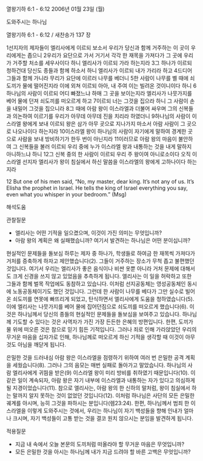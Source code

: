 열왕기하 6:1 - 6:12 
2006년 01월 23일 (월)

도와주시는 하나님



열왕기하 6:1 - 6:12 / 새찬송가 137 장


1선지자의 제자들이 엘리사에게 이르되 보소서 우리가 당신과 함께 거주하는 이 곳이 우리에게는 좁으니 2우리가 요단으로 가서 거기서 각각 한 재목을 가져다가 그 곳에 우리가 거주할 처소를 세우사이다 하니 엘리사가 이르되 가라 하는지라 3그 하나가 이르되 청하건대 당신도 종들과 함께 하소서 하니 엘리사가 이르되 내가 가리라 하고 4드디어 그들과 함께 가니라 무리가 요단에 이르러 나무를 베더니 5한 사람이 나무를 벨 때에 쇠도끼가 물에 떨어진지라 이에 외쳐 이르되 아아, 내 주여 이는 빌려온 것이니이다 하니 6하나님의 사람이 이르되 어디 빠졌느냐 하매 그 곳을 보이는지라 엘리사가 나뭇가지를 베어 물에 던져 쇠도끼를 떠오르게 하고 7이르되 너는 그것을 집으라 하니 그 사람이 손을 내밀어 그것을 집으니라 8그 때에 아람 왕이 이스라엘과 더불어 싸우며 그의 신복들과 의논하여 이르기를 우리가 아무데 아무데 진을 치리라 하였더니 9하나님의 사람이 이스라엘 왕에게 보내 이르되 왕은 삼가 아무 곳으로 지나가지 마소서 아람 사람이 그 곳으로 나오나이다 하는지라 10이스라엘 왕이 하나님의 사람이 자기에게 말하여 경계한 곳으로 사람을 보내 방비하기가 한두 번이 아닌지라 11이러므로 아람 왕의 마음이 불안하여 그 신복들을 불러 이르되 우리 중에 누가 이스라엘 왕과 내통하는 것을 내게 말하지 아니하느냐 하니 12그 신복 중의 한 사람이 이르되 우리 주 왕이여 아니로소이다 오직 이스라엘 선지자 엘리사가 왕이 침실에서 하신 말씀을 이스라엘의 왕에게 고하나이다 하는지라 

12 But one of his men said, “No, my master, dear king. It’s not any of us. It’s Elisha the prophet in Israel. He tells the king of Israel everything you say, even what you whisper in your bedroom.” (Msg)

해석도움





관찰질문 
- 엘리사는 어떤 기적을 일으켰으며, 이것이 가진 의미는 무엇입니까? 
- 아람 왕의 계획은 왜 실패했습니까? 여기서 발견하는 하나님은 어떤 분이십니까? 



현실적인 문제들을 돌보심 
하루는 제자 중 하나가, 학생들로 하여금 한 재목씩 가져다가 거처를 증축하게 하자고 제안했습니다(2). 그들이 거주하는 장소가 무척 좁고 불편했던 것입니다. 여기서 우리는 엘리사가 좋은 음식이나 비싼 옷뿐 아니라 거처 문제에 대해서도 크게 신경을 쓰지 않고 있었음을 추측하게 됩니다. 엘리사는 이 일을 허락하고 또한 그들과 함께 벌목 작업에도 동참하고 있습니다. 이처럼 선지공동체는 영성공동체인 동시에 노동공동체이기도 했던 것입니다. 그런데 한 사람이 나무를 베다가 그만 실수로 빌어온 쇠도끼를 연못에 빠뜨리게 되었고, 탄식하면서 엘리사에게 도움을 청하였습니다(5). 이에 엘리사는 나뭇가지를 베어 물에 집어던짐으로 쇠도끼를 떠오르게 했습니다(6). 이것은 하나님께서 당신의 종들의 현실적인 문제들을 돌보심을 보여주고 있습니다. 하나님께 기도할 수 있다는 것은 사역자가 가진 가장 든든한 은혜의 방편입니다. 한편, 도끼가 물 위에 떠오른 것은 참으로 믿기 힘든 기적입니다. 그러나 죄로 인해 가라앉았던 우리의 무거운 마음을 십자가로 인해, 하나님께로 떠오르게 하신 기적을 생각할 때 이것이 아무것도 아님을 깨닫게 됩니다. 

은밀한 것을 드러내심 
아람 왕은 이스라엘을 점령하기 위하여 여러 번 은밀한 공격 계획을 세웠습니다(8). 그러나 그의 음모는 매번 실패로 돌아가고 말았습니다. 하나님의 사람 엘리사에게 귀띔을 받은(9) 이스라엘 왕이 미리 방비를 취하였기 때문입니다(10). 이 같은 일이 계속되자, 아람 왕은 자기 내부에 이스라엘과 내통하는 자가 있다고 의심하게 될 지경이었습니다(11). 참으로 엘리사는, 아람 왕의 한 신하의 말처럼, 왕이 침실에서 하는 말까지 알지 못하는 것이 없었던 것입니다(12). 이처럼 하나님은 사단의 모든 은밀한 궤계를 아시며, 능히 그것을 파하시는 분입니다(렘23:24). 한편, 하나님께서 범죄 한 이스라엘을 이렇게 도와주시는 것에서, 우리는 하나님이 자기 백성들을 향해 인내가 얼마나 크시며, 자기 백성들이 고통 받는 것을 결코 원치 않으시는 분임을 발견하게 됩니다. 



적용질문 
- 지금 내 속에서 오늘 본문의 도끼처럼 떠올라야 할 무거운 마음은 무엇입니까? 
- 모든 은밀한 것을 아시는 하나님께 내가 지금 드려야 할 바른 고백은 무엇입니까?